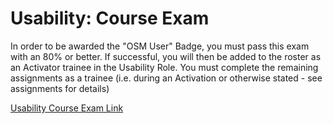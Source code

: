 # Usability: Course Exam

In order to be awarded the "OSM User" Badge, you must pass this exam with an 80% or better. If successful, you will then be added to the roster as an Activator trainee in the Usability Role. You must complete the remaining assignments as a trainee \(i.e. during an Activation or otherwise stated - see assignments for details\)

[Usability Course Exam Link](http://courses.hotosm.org/mod/quiz/view.php?id=111)


